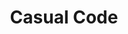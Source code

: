 ---
title: "Casual Code"
layout: category
permalink: /casual-code/
author_profile: true
taxonomy: casual-code

---